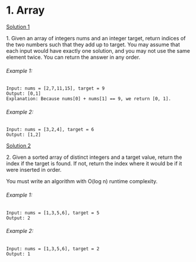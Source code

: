 # 1. Array

[Solution 1](https://github.com/ayushrudani/DSA_C/tree/main/Solution/Lab-1)
<p>1. Given an array of integers nums and an integer target, return indices of the two numbers such that they add up to target.
  You may assume that each input would have exactly one solution, and you may not use the same element twice.
  You can return the answer in any order.</p>
<h6>Example 1:</h6>

```
Input: nums = [2,7,11,15], target = 9
Output: [0,1]
Explanation: Because nums[0] + nums[1] == 9, we return [0, 1].
```
<h6>Example 2:</h6>

```
Input: nums = [3,2,4], target = 6
Output: [1,2]
```
[Solution 2](https://github.com/ayushrudani/DSA_C/tree/main/Solution/Lab-1)
<p>2. Given a sorted array of distinct integers and a target value, return the index if the target is found. If not, return the index where it would be if it were inserted in order.

You must write an algorithm with O(log n) runtime complexity.</p>
<h6>Example 1:</h6>

```
Input: nums = [1,3,5,6], target = 5
Output: 2
```
<h6>Example 2:</h6>

```
Input: nums = [1,3,5,6], target = 2
Output: 1
```
